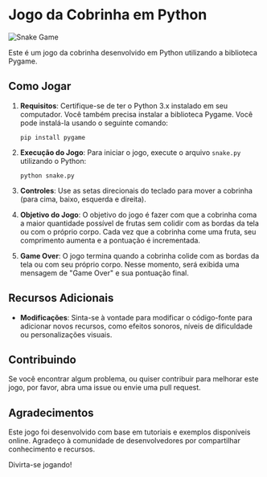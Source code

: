 # Jogo da Cobrinha em Python

![Snake Game](snake_game_screenshot.png)

Este é um jogo da cobrinha desenvolvido em Python utilizando a biblioteca Pygame.

## Como Jogar

1. **Requisitos**: Certifique-se de ter o Python 3.x instalado em seu computador. Você também precisa instalar a biblioteca Pygame. Você pode instalá-la usando o seguinte comando:

    ```
    pip install pygame
    ```

2. **Execução do Jogo**: Para iniciar o jogo, execute o arquivo `snake.py` utilizando o Python:

    ```
    python snake.py
    ```

3. **Controles**: Use as setas direcionais do teclado para mover a cobrinha (para cima, baixo, esquerda e direita).

4. **Objetivo do Jogo**: O objetivo do jogo é fazer com que a cobrinha coma a maior quantidade possível de frutas sem colidir com as bordas da tela ou com o próprio corpo. Cada vez que a cobrinha come uma fruta, seu comprimento aumenta e a pontuação é incrementada.

5. **Game Over**: O jogo termina quando a cobrinha colide com as bordas da tela ou com seu próprio corpo. Nesse momento, será exibida uma mensagem de "Game Over" e sua pontuação final.

## Recursos Adicionais

- **Modificações**: Sinta-se à vontade para modificar o código-fonte para adicionar novos recursos, como efeitos sonoros, níveis de dificuldade ou personalizações visuais.

## Contribuindo

Se você encontrar algum problema, ou quiser contribuir para melhorar este jogo, por favor, abra uma issue ou envie uma pull request.

## Agradecimentos

Este jogo foi desenvolvido com base em tutoriais e exemplos disponíveis online. Agradeço à comunidade de desenvolvedores por compartilhar conhecimento e recursos.

Divirta-se jogando!

